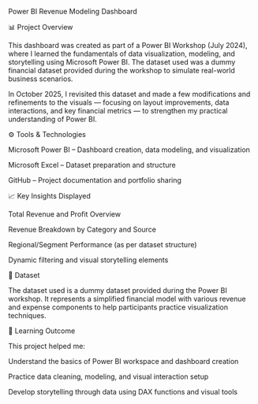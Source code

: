 Power BI Revenue Modeling Dashboard

📊 Project Overview

This dashboard was created as part of a Power BI Workshop (July 2024), where I learned the fundamentals of data visualization, modeling, and storytelling using Microsoft Power BI. The dataset used was a dummy financial dataset provided during the workshop to simulate real-world business scenarios.

In October 2025, I revisited this dataset and made a few modifications and refinements to the visuals — focusing on layout improvements, data interactions, and key financial metrics — to strengthen my practical understanding of Power BI.

⚙️ Tools & Technologies

Microsoft Power BI – Dashboard creation, data modeling, and visualization

Microsoft Excel – Dataset preparation and structure

GitHub – Project documentation and portfolio sharing

📈 Key Insights Displayed

Total Revenue and Profit Overview

Revenue Breakdown by Category and Source

Regional/Segment Performance (as per dataset structure)

Dynamic filtering and visual storytelling elements

🧩 Dataset

The dataset used is a dummy dataset provided during the Power BI workshop. It represents a simplified financial model with various revenue and expense components to help participants practice visualization techniques.

🎯 Learning Outcome

This project helped me:

Understand the basics of Power BI workspace and dashboard creation

Practice data cleaning, modeling, and visual interaction setup

Develop storytelling through data using DAX functions and visual tools
